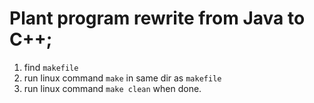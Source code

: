 # Plant program rewrite from Java to C++;

1. find `makefile`
2. run linux command `make` in same dir as `makefile`
3. run linux command `make clean` when done.

